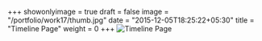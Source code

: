 +++
showonlyimage = true
draft = false
image = "/portfolio/work17/thumb.jpg"
date = "2015-12-05T18:25:22+05:30"
title = "Timeline Page"
weight = 0
+++
![Timeline Page](TimeLinePage-SergeyValiukh.jpg)
